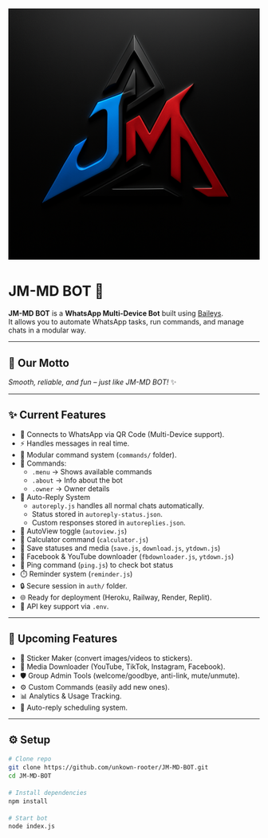 # ![JM-MD BOT Logo](assets/imglogo.png)
# JM-MD BOT 🤖

**JM-MD BOT** is a **WhatsApp Multi-Device Bot** built using [Baileys](https://github.com/WhiskeySockets/Baileys).  
It allows you to automate WhatsApp tasks, run commands, and manage chats in a modular way.

---

## 🚀 Our Motto
*Smooth, reliable, and fun – just like JM-MD BOT!* ✨

---

## ✨ Current Features

- 📲 Connects to WhatsApp via QR Code (Multi-Device support).
- ⚡ Handles messages in real time.
- 🧩 Modular command system (`commands/` folder).
- 🤖 Commands:
  - `.menu` → Shows available commands
  - `.about` → Info about the bot
  - `.owner` → Owner details
- 🔁 Auto-Reply System
  - `autoreply.js` handles all normal chats automatically.
  - Status stored in `autoreply-status.json`.
  - Custom responses stored in `autoreplies.json`.
- 👀 AutoView toggle (`autoview.js`)
- 🧮 Calculator command (`calculator.js`)
- 💾 Save statuses and media (`save.js`, `download.js`, `ytdown.js`)
- 🔹 Facebook & YouTube downloader (`fbdownloader.js`, `ytdown.js`)
- 🏓 Ping command (`ping.js`) to check bot status
- ⏱️ Reminder system (`reminder.js`)
- 🔒 Secure session in `auth/` folder.
- 🌐 Ready for deployment (Heroku, Railway, Render, Replit).
- 🔑 API key support via `.env`.

---

## 🚀 Upcoming Features

- 🎨 Sticker Maker (convert images/videos to stickers).
- 🎵 Media Downloader (YouTube, TikTok, Instagram, Facebook).
- 🛡️ Group Admin Tools (welcome/goodbye, anti-link, mute/unmute).
- ⚙️ Custom Commands (easily add new ones).
- 📊 Analytics & Usage Tracking.
- 🔔 Auto-reply scheduling system.

---

## ⚙️ Setup

```bash
# Clone repo
git clone https://github.com/unkown-rooter/JM-MD-BOT.git
cd JM-MD-BOT

# Install dependencies
npm install

# Start bot
node index.js
